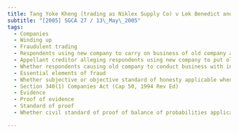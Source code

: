 ```yaml
---
title: Tang Yoke Kheng (trading as Niklex Supply Co) v Lek Benedict and Others 
subtitle: "[2005] SGCA 27 / 13\_May\_2005"
tags:
  - Companies
  - Winding up
  - Fraudulent trading
  - Respondents using new company to carry on business of old company against which winding up proceedings pending
  - Appellant creditor alleging respondents using new company to put old company\'s assets out of reach from creditors
  - Whether respondents causing old company to conduct business with intent to defraud creditors
  - Essential elements of fraud
  - Whether subjective or objective standard of honesty applicable when determining whether fraudulent intent existing
  - Section 340(1) Companies Act (Cap 50, 1994 Rev Ed)
  - Evidence
  - Proof of evidence
  - Standard of proof
  - Whether civil standard of proof of balance of probabilities applicable in civil cases involving fraud

---
```


